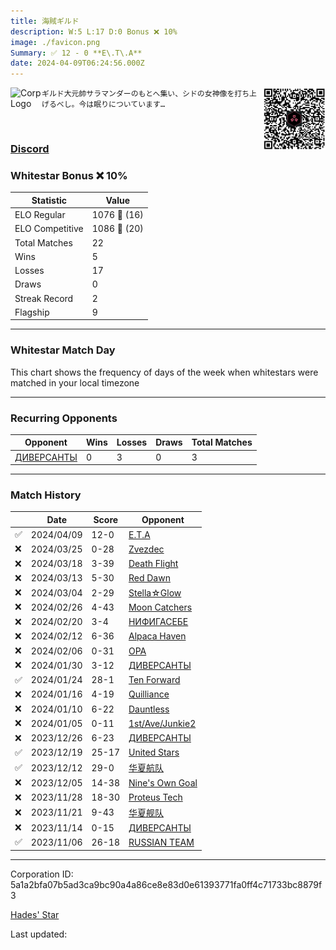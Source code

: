 ```yaml
---
title: ​海賊ギルド
description: W:5 L:17 D:0 Bonus ❌ 10%
image: ./favicon.png
Summary: ✅ 12 - 0 **E\.T\.A**
date: 2024-04-09T06:24:56.000Z
---
```

<head>
<link rel="icon" type="image/x-icon" href="./favicon.ico">
</head>
<img align="left" width="50" height="50" src="./favicon.ico" alt="Corp Logo"><img align="right" width="100" height="100" src="./qr.png" alt="QR Code">

```
ギルド大元帥サラマンダーのもとへ集い、シドの女神像を打ち上げるべし。今は眠りについています…
```
<br>

### [Discord](https://discord.gg/https://discord.gg/e23hyUpZy2)
### Whitestar Bonus ❌ 10%

| Statistic | Value |
| --- | --- |
| ELO Regular | 1076 🔺  (16)|
| ELO Competitive | 1086 🔺  (20)|
| Total Matches | 22 |
| Wins | 5 |
| Losses | 17 |
| Draws | 0 |
| Streak Record | 2 |
| Flagship | 9 |

---

### Whitestar Match Day

This chart shows the frequency of days of the week when whitestars were matched in your local timezone

<!-- Load Chart.js from jsDelivr CDN -->
<script src="https://cdn.jsdelivr.net/npm/chart.js@4.0.1"></script>

<!-- Create a canvas element where the chart will be rendered -->
<canvas id="myChart" width="400" height="200"></canvas>

<!-- JavaScript code to render the bar chart -->
<script>
    document.addEventListener("DOMContentLoaded", function() {
        // Ensure scanTime is an array; if empty, handle accordingly
        let timestamps = [1712211896,1710923151,1710346250,1709901547,1709131735,1708528952,1708009993,1707343948,1706786936,1706192516,1705685850,1704970331,1704479593,1703989758,1703142279,1702527487,1701909562,1701321097,1700749744,1700139640,1699522493,1698849080];

        const fontColor = 'rgba(64, 128, 160, 1)';

        // Function to convert Unix timestamps to day of the week (0=Sunday, 6=Saturday)
        function getDayOfWeek(timestamp) {
            return new Date(timestamp * 1000).getDay();
        }

        // Initialize an array to count occurrences for each day of the week
        let dayCounts = [0, 0, 0, 0, 0, 0, 0];

        // Populate the dayCounts array based on the scanTime data
        timestamps.forEach(ts => {
            let dayOfWeek = getDayOfWeek(ts);
            dayCounts[dayOfWeek]++;
        });

        // Chart.js configuration for the bar chart
        const data = {
            labels: ['Sunday', 'Monday', 'Tuesday', 'Wednesday', 'Thursday', 'Friday', 'Saturday'],
            datasets: [{
                data: dayCounts,
                backgroundColor: [
                    'rgba(0, 191, 255, 0.2)',   // Deep Sky Blue (Sunday)
                    'rgba(135, 206, 250, 0.2)', // Light Sky Blue (Monday)
                    'rgba(173, 216, 230, 0.2)', // Light Blue (Tuesday)
                    'rgba(214, 236, 243, 0.2)', // Custom light blue (Wednesday)
                    'rgba(173, 216, 230, 0.2)', // Light Blue (Thursday)
                    'rgba(135, 206, 250, 0.2)', // Light Sky Blue (Friday)
                    'rgba(0, 191, 255, 0.2)'    // Deep Sky Blue (Saturday)
                ],
                borderColor: [
                    'rgba(0, 191, 255, 1)',
                    'rgba(135, 206, 250, 1)',
                    'rgba(173, 216, 230, 1)',
                    'rgba(214, 236, 243, 1)',
                    'rgba(173, 216, 230, 1)',
                    'rgba(135, 206, 250, 1)',
                    'rgba(0, 191, 255, 1)'
                ],
                borderWidth: 1,
                minBarLength: 5
            }]
        };

        const config = {
            type: 'bar',
            data: data,
            options: {
                scales: {
                    y: {
                        beginAtZero: true,
                        ticks: {
                            stepSize: 1,
                            color: fontColor
                        },
                        grid: {
                            color: 'rgba(255, 255, 255, 0.2)'
                        }
                    },
                    x: {
                        ticks: {
                            color: fontColor
                        },
                        grid: {
                            display: false 
                        }
                    }
                },
                plugins: {
                    legend: {
                        display: false
                    }
                }
            }
        };

        // Render the chart
        const ctx = document.getElementById('myChart').getContext('2d');
        const myChart = new Chart(ctx, config);
    });
</script>
    
---
### Recurring Opponents

| Opponent | Wins | Losses | Draws | Total Matches |
| --- | --- | --- | --- | --- |
| [ДИВЕРСАНТЫ](https://ws.tsl.rocks/corp/888c6867d19667e4ed2d1c33723960d52d5f92fd8a93eb6ff380d218604939fb/) | 0 | 3 | 0 | 3 |

---
### Match History

|  | Date | Score | Opponent |
| --- | --- | --- | --- |
| ✅ | 2024/04/09 | 12-0 | [E\.T\.A](https://ws.tsl.rocks/corp/33dd13a30f1fb86a48aa1e97053cb0d1d12985b0fc5f258edb5f36632dd42082/) |
| ❌ | 2024/03/25 | 0-28 | [Zvezdec](https://ws.tsl.rocks/corp/7bce2af674b8fb313f43e497201ad86b230571cc3e200f44132be528eb4076d9/) |
| ❌ | 2024/03/18 | 3-39 | [Death Flight](https://ws.tsl.rocks/corp/b343459f43f0a7c366dd05dcac02d78c7a8d6cf09c7241e9b558a92e2456e1d4/) |
| ❌ | 2024/03/13 | 5-30 | [Red Dawn](https://ws.tsl.rocks/corp/fee852a2530bc5e3cbe5b2a5fdb224d249eeceeb3688cfd71479344181831328/) |
| ❌ | 2024/03/04 | 2-29 | [Stella☆Glow](https://ws.tsl.rocks/corp/86a894b97d55e4f65a3cec65d26d528341d8e70b186bcffa2e89f5f681e48396/) |
| ❌ | 2024/02/26 | 4-43 | [Moon Catchers](https://ws.tsl.rocks/corp/0625bb885137c3824ac346b97780181e23ee84562237eb345baa364f8d7d3c43/) |
| ❌ | 2024/02/20 | 3-4 | [НИФИГАСЕБЕ](https://ws.tsl.rocks/corp/a18fab78c26d983ee99c4cd3c7aaddcfac61283abb2122e9a8ccc44feb2b3196/) |
| ❌ | 2024/02/12 | 6-36 | [Alpaca Haven](https://ws.tsl.rocks/corp/e93a2f2efda24a65c8ee7eb57fbb269e19b2b1c28a67c6c7c3339b8c90f7726b/) |
| ❌ | 2024/02/06 | 0-31 | [OPA](https://ws.tsl.rocks/corp/e80002cbc38034342376acee2274117d3b6150fce2d47bbd1dbf75cd06d8e258/) |
| ❌ | 2024/01/30 | 3-12 | [ДИВЕРСАНТЫ](https://ws.tsl.rocks/corp/888c6867d19667e4ed2d1c33723960d52d5f92fd8a93eb6ff380d218604939fb/) |
| ✅ | 2024/01/24 | 28-1 | [Ten Forward](https://ws.tsl.rocks/corp/1dd2ea0ec346eac318541b002d2de1be9cab962eb176f2bc45336222b96e847d/) |
| ❌ | 2024/01/16 | 4-19 | [Quilliance](https://ws.tsl.rocks/corp/6a4f8febc4066842f85c0373a0d33b6501860f2cc4f61b64761d31ff472c28fe/) |
| ❌ | 2024/01/10 | 6-22 | [Dauntless](https://ws.tsl.rocks/corp/8313138d370b0b0f15dea3af851c836f9a1e1e838bf26c652c9a9831fb6b739a/) |
| ❌ | 2024/01/05 | 0-11 | [1st/Ave/Junkie2](https://ws.tsl.rocks/corp/b129b678cd83374fa72b5da92172ff1c856b8f72c32bcdb4711d66d06528fca1/) |
| ❌ | 2023/12/26 | 6-23 | [ДИВЕРСАНТЫ](https://ws.tsl.rocks/corp/888c6867d19667e4ed2d1c33723960d52d5f92fd8a93eb6ff380d218604939fb/) |
| ✅ | 2023/12/19 | 25-17 | [United Stars](https://ws.tsl.rocks/corp/312c90cac9a249b2179da8891f78c1a90bd16d0bf3391509d6a3d8e9a35a3d36/) |
| ✅ | 2023/12/12 | 29-0 | [华夏航队](https://ws.tsl.rocks/corp/c63fe9c181dbac2833d2a4dbf3b050625128057c318b3b5a05bb54bd864f531c/) |
| ❌ | 2023/12/05 | 14-38 | [Nine's Own Goal](https://ws.tsl.rocks/corp/fd47245550708347721e341d893b73e7c23e0f3624053c47ce666e55641c9e9e/) |
| ❌ | 2023/11/28 | 18-30 | [Proteus Tech](https://ws.tsl.rocks/corp/a9abf464e4301045ae4dbba7a5889a4e49d10e7e21f2e1011d9507cc5c45012b/) |
| ❌ | 2023/11/21 | 9-43 | [华夏舰队](https://ws.tsl.rocks/corp/abd6d05a100ffdde2d15abd725a209bfbbf069b60b10ddeac88e88da66191472/) |
| ❌ | 2023/11/14 | 0-15 | [ДИВЕРСАНТЫ](https://ws.tsl.rocks/corp/888c6867d19667e4ed2d1c33723960d52d5f92fd8a93eb6ff380d218604939fb/) |
| ✅ | 2023/11/06 | 26-18 | [RUSSIAN TEAM](https://ws.tsl.rocks/corp/ddbe305c7b079ebdf054b4483e2d445276c9a95fb7beea61ba9e35cabdef0162/) |

---
Corporation ID: 5a1a2bfa07b5ad3ca9bc90a4a86ce8e83d0e61393771fa0ff4c71733bc8879f3

[Hades' Star](https://www.hadesstar.com)
<script src="/assets/localtime.js"></script>
<div>
  Last updated: <span class="last-updated-date" data-unix-time="1712643896"></span>
</div>